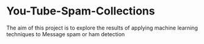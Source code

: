 # You-Tube-Spam-Collections
The aim of this project is to explore the results of applying machine learning techniques to Message spam or ham detection
